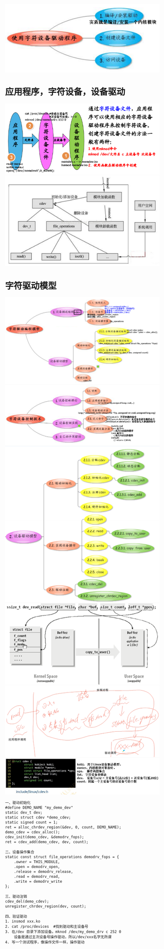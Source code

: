 ![](../photo/Pasted%20image%2020230507112847.png)
# 应用程序，字符设备，设备驱动
![](../photo/Pasted%20image%2020230507115238.png)
![](../photo/Pasted%20image%2020230509092511.png)

# 字符驱动模型
![](../photo/Pasted%20image%2020230507121806.png)
![](../photo/Pasted%20image%2020230508152120.png)
![](../photo/Pasted%20image%2020230507121911.png)
![](../photo/Pasted%20image%2020230509093445.png)
![](../photo/Pasted%20image%2020230507123410.png)
![](../photo/Pasted%20image%2020230509092703.png)
```
一、驱动初始化
#define DEMO_NAME "my_demo_dev"
static dev_t dev;
static struct cdev *demo_cdev;
static signed count = 1;
ret = alloc_chrdev_region(&dev, 0, count, DEMO_NAME);
demo_cdev = cdev_alloc();
cdev_init(demo_cdev, &demodrv_fops);
ret = cdev_add(demo_cdev, dev, count);
 
二、设备操作集合
static const struct file_operations demodrv_fops = {
    .owner = THIS_MODULE,
    .open = demodrv_open,
    .release = demodrv_release,
    .read = demodrv_read,
    .write = demodrv_write
};

三、驱动注销
cdev_del(demo_cdev);
unregister_chrdev_region(dev, count);
 
四、验证驱动
1. insmod xxx.ko
2. cat /proc/devices  #找到驱动和主设备号
3. 在/dev 目录下添加设备。mknod /dev/my_demo_drv c 252 0
    设备是通过主次设备号操作驱动，所以/dev/xxx名字无所谓
4. 写一个测试程序，像操作文件一样，操作驱动
```